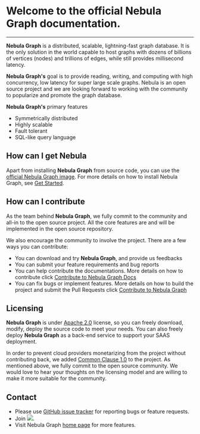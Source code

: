 # Welcome to the official Nebula Graph documentation.
---

**Nebula Graph** is a distributed, scalable, lightning-fast graph database. It is the only solution in the world capable to host graphs with dozens of billions of vertices (nodes) and trillions of edges, while still provides millisecond latency.

**Nebula Graph's** goal is to provide reading, writing, and computing with high concurrency, low latency for super large scale graphs. Nebula is an open source project and we are looking forward to working with the community to popularize and promote the graph database.

**Nebula Graph's** primary features

 * Symmetrically distributed
 * Highly scalable
 * Fault tolerant
 * SQL-like query language

## How can I get Nebula ##
Apart from installing **Nebula Graph** from source code, you can use the [official Nebula Graph image](https://hub.docker.com/r/vesoft/nebula-graph/tags). For more details on how to install Nebula Graph, see [Get Started](https://github.com/vesoft-inc/nebula/blob/master/docs/get-started.md).

## How can I contribute ##
As the team behind **Nebula Graph**, we fully commit to the community and all-in to the open source project. All the core features are and will be implemented in the open source repository.

We also encourage the community to involve the project. There are a few ways you can contribute:

* You can download and try **Nebula Graph**, and provide us feedbacks
* You can submit your feature requirements and bug reports
* You can help contribute the documentations. More details on how to contribute
click [Contribute to Nebula Graph Docs](https://github.com/vesoft-inc/nebula/blob/master/docs/contribute-to-documentation.md)
* You can fix bugs or implement features. More details on how to build the project and submit the Pull Requests click [Contribute to Nebula Graph](https://github.com/vesoft-inc/nebula/blob/master/docs/how-to-contribute.md)

## Licensing ###
**Nebula Graph** is under [Apache 2.0](https://www.apache.org/licenses/LICENSE-2.0) license, so you can freely download, modify, deploy the source code to meet your needs. You can also freely deploy **Nebula Graph** as a back-end service to support your SAAS deployment.

In order to prevent cloud providers monetarizing from the project without contributing back, we added [Common Clause 1.0](https://commonsclause.com/) to the project. As mentioned above, we fully commit to the open source community. We would love to hear your thoughts on the licensing model and are willing to make it more suitable for the community.

## Contact
- Please use [GitHub issue tracker](https://github.com/vesoft-inc/nebula/issues) for reporting bugs or feature requests.
- Join [![](https://img.shields.io/badge/slack-nebula-519dd9.svg)](https://nebulagraph.slack.com/archives/DJQC9P0H5/p1557815158000200).
- Visit Nebula Graph [home page](http://nebula-graph.io/) for more features.
